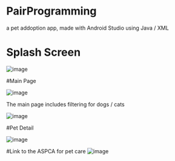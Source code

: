 # PairProgramming
a pet addoption app, made with Android Studio using Java / XML 

# Splash Screen 

![image](https://user-images.githubusercontent.com/29690717/226375978-a97fc948-ab2e-4d05-b771-42a67bf20a8b.png)

#Main Page

![image](https://user-images.githubusercontent.com/29690717/226376110-22b0309d-91be-488e-81d4-baf12ec65007.png)

The main page includes filtering for dogs / cats 

![image](https://user-images.githubusercontent.com/29690717/226376367-63674b25-2842-459b-9b9e-ea0a920f5b64.png)

#Pet Detail 

![image](https://user-images.githubusercontent.com/29690717/226376666-3886e415-fb93-46da-96d0-e066550b2d73.png)

#Link to the ASPCA for pet care
![image](https://user-images.githubusercontent.com/29690717/226376809-b533fddf-e38f-4bc3-a299-b1093fb2480f.png)
